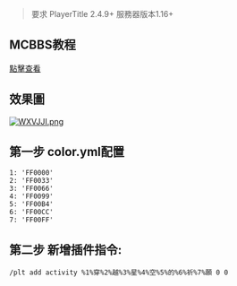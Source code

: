 >要求 PlayerTitle 2.4.9+  服務器版本1.16+

## MCBBS教程
[點擊查看](https://www.mcbbs.net/thread-1167420-1-1.html "點擊進入")

## 效果圖
[![WXVJJI.png](https://z3.ax1x.com/2021/07/30/WXVJJI.png)](https://imgtu.com/i/WXVJJI)

## 第一步 color.yml配置

```
1: 'FF0000'
2: 'FF0033'
3: 'FF0066'
4: 'FF0099'
5: 'FF00B4'
6: 'FF00CC'
7: 'FF00FF'
```


## 第二步 新增插件指令:

```
/plt add activity %1%穿%2%越%3%星%4%空%5%的%6%祈%7%願 0 0
```

